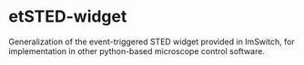 # etSTED-widget
Generalization of the event-triggered STED widget provided in ImSwitch, for implementation in other python-based microscope control software.
